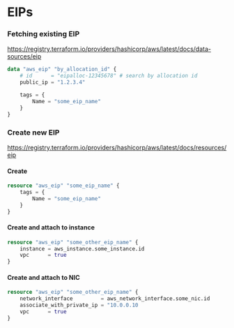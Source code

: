 # EIPs
### Fetching existing EIP
https://registry.terraform.io/providers/hashicorp/aws/latest/docs/data-sources/eip

```terraform
data "aws_eip" "by_allocation_id" {
    # id      = "eipalloc-12345678" # search by allocation id
    public_ip = "1.2.3.4"

    tags = {
        Name = "some_eip_name"
    }
}
```

### Create new EIP
https://registry.terraform.io/providers/hashicorp/aws/latest/docs/resources/eip

#### Create
```terraform
resource "aws_eip" "some_eip_name" {
    tags = {
        Name = "some_eip_name"
    }
}
```

#### Create and attach to instance
```terraform
resource "aws_eip" "some_other_eip_name" {
    instance = aws_instance.some_instance.id
    vpc      = true
}
```

#### Create and attach to NIC
```terraform
resource "aws_eip" "some_other_eip_name" {
    network_interface         = aws_network_interface.some_nic.id
    associate_with_private_ip = "10.0.0.10
    vpc      = true
}
```